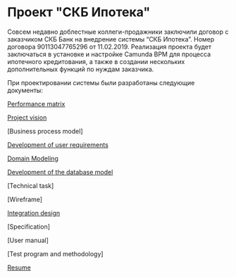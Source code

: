 # Проект "СКБ Ипотека"

Совсем недавно доблестные коллеги-продажники заключили договор с заказчиком СКБ Банк на внедрение системы “СКБ Ипотека”. Номер договора 90113047765296 от 11.02.2019.
Реализация проекта будет заключаться в установке и настройке Camunda BPM для процесса ипотечного кредитования, а также в создании нескольких дополнительных функций по нуждам заказчика.

При проектировании системы были разработаны следующие документы:

[Performance matrix](https://github.com/IST0VE/analyst/tree/main/matrix)

[Project vision](https://github.com/IST0VE/analyst/tree/main/project_vision)

[Business process model]

[Development of user requirements](https://github.com/IST0VE/analyst/tree/main/requirements)

[Domain Modeling](https://github.com/IST0VE/analyst/tree/main/modeling)

[Development of the database model](https://github.com/IST0VE/analyst/tree/main/database_model)

[Technical task]

[Wireframe]

[Integration design](https://github.com/IST0VE/analyst/tree/main/map)

[Specification]

[User manual]

[Test program and methodology]

[Resume](https://github.com/IST0VE/analyst/tree/main/resume)

